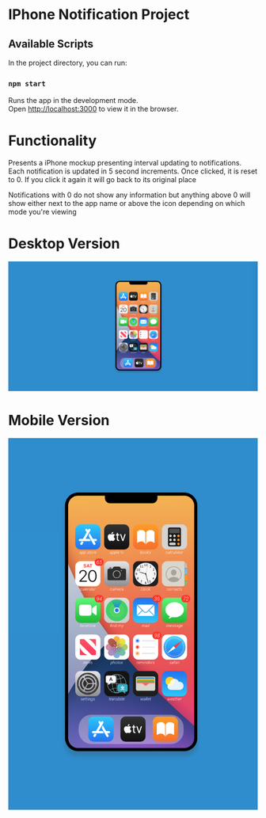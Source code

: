 # IPhone Notification Project 


## Available Scripts

In the project directory, you can run:

### `npm start`

Runs the app in the development mode.\
Open [http://localhost:3000](http://localhost:3000) to view it in the browser.

# Functionality 

Presents a iPhone mockup presenting interval updating to notifications. Each notification is updated in 5 second increments. Once clicked, it is reset to 0. If you click it again it will go back to its original place

Notifications with 0 do not show any information but anything above 0 will show either next to the app name or above the icon depending on which mode you're viewing 

# Desktop Version
![Desktop](https://github.com/nancyxie97/iphone-screen-notification/blob/master/src/assets/desktop.png)

# Mobile Version
![Mobile](https://github.com/nancyxie97/iphone-screen-notification/blob/master/src/assets/mobile.png)

